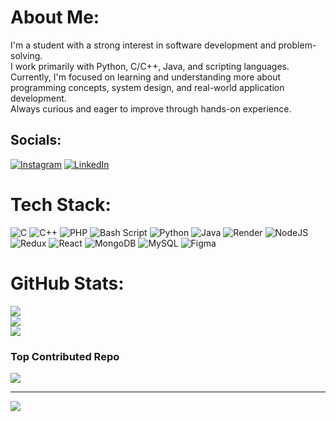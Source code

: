 #  About Me:
I'm a student with a strong interest in software development and problem-solving. <br>I work primarily with Python, C/C++, Java, and scripting languages. <br>Currently, I'm focused on learning and understanding more about programming concepts, system design, and real-world application development. <br>Always curious and eager to improve through hands-on experience.


## Socials:
[![Instagram](https://img.shields.io/badge/Instagram-%23E4405F.svg?logo=Instagram&logoColor=white)](https://instagram.com/https://www.instagram.com/peeka_b0ox/) [![LinkedIn](https://img.shields.io/badge/LinkedIn-%230077B5.svg?logo=linkedin&logoColor=white)](https://linkedin.com/in/https://www.linkedin.com/in/krithika-naidu-9a400b299/) 

# Tech Stack:
![C](https://img.shields.io/badge/c-%2300599C.svg?style=for-the-badge&logo=c&logoColor=white) ![C++](https://img.shields.io/badge/c++-%2300599C.svg?style=for-the-badge&logo=c%2B%2B&logoColor=white) ![PHP](https://img.shields.io/badge/php-%23777BB4.svg?style=for-the-badge&logo=php&logoColor=white) ![Bash Script](https://img.shields.io/badge/bash_script-%23121011.svg?style=for-the-badge&logo=gnu-bash&logoColor=white) ![Python](https://img.shields.io/badge/python-3670A0?style=for-the-badge&logo=python&logoColor=ffdd54) ![Java](https://img.shields.io/badge/java-%23ED8B00.svg?style=for-the-badge&logo=openjdk&logoColor=white) ![Render](https://img.shields.io/badge/Render-%46E3B7.svg?style=for-the-badge&logo=render&logoColor=white) ![NodeJS](https://img.shields.io/badge/node.js-6DA55F?style=for-the-badge&logo=node.js&logoColor=white) ![Redux](https://img.shields.io/badge/redux-%23593d88.svg?style=for-the-badge&logo=redux&logoColor=white) ![React](https://img.shields.io/badge/react-%2320232a.svg?style=for-the-badge&logo=react&logoColor=%2361DAFB) ![MongoDB](https://img.shields.io/badge/MongoDB-%234ea94b.svg?style=for-the-badge&logo=mongodb&logoColor=white) ![MySQL](https://img.shields.io/badge/mysql-4479A1.svg?style=for-the-badge&logo=mysql&logoColor=white) ![Figma](https://img.shields.io/badge/figma-%23F24E1E.svg?style=for-the-badge&logo=figma&logoColor=white)
# GitHub Stats:
![](https://github-readme-stats.vercel.app/api?username=krithikanaidu&theme=monokai&hide_border=true&include_all_commits=true&count_private=true)<br/>
![](https://nirzak-streak-stats.vercel.app/?user=krithikanaidu&theme=monokai&hide_border=true)<br/>
![](https://github-readme-stats.vercel.app/api/top-langs/?username=krithikanaidu&theme=monokai&hide_border=true&include_all_commits=true&count_private=true&layout=compact)

### Top Contributed Repo
![](https://github-contributor-stats.vercel.app/api?username=krithikanaidu&limit=5&theme=dark&combine_all_yearly_contributions=true)

---
[![](https://visitcount.itsvg.in/api?id=krithikanaidu&icon=0&color=0)](https://visitcount.itsvg.in)

<!-- Proudly created with GPRM ( https://gprm.itsvg.in ) -->
